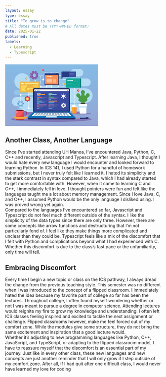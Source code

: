```yaml
---
layout: essay
type: essay
title: "To grow is to change"
# All dates must be YYYY-MM-DD format!
date: 2025-01-22
published: true
labels:
  - Learning
  - Typescript
---
```


<img width="300px" class="rounded float-start pe-4" src="../img/laptop-displaying-web.jpg">

## Another Class, Another Language

Since I’ve started attending UH Manoa, I’ve encountered Java, Python, C, C++ and recently, Javascript and Typescript. After learning Java, I thought I would hate every new language I would encounter and looked forward to learning Python. In ICS 141, I used Python for a handful of homework submissions, but I never truly felt like I learned it. I hated its simplicity and the stark contrast in syntax compared to Java, which I had already started to get more comfortable with. However, when it came to learning C and C++, I immediately fell in love. I thought pointers were fun and felt like the languages taught me a lot about memory management. Since I love Java, C, and C++, I assumed Python would be the only language I disliked using. I was proved wrong yet again.   
Compared to the languages I’ve encountered so far, Javascript and Typescript do not feel much different outside of the syntax. I like the simplicity of the data types since there are only three. However, there are some concepts like arrow functions and destructuring that I’m not particularly fond of. I feel like they make things more complicated and unclear than they could be. Typescript feels like a mix of the discomfort that I felt with Python and complications beyond what I had experienced with C. Whether this discomfort is due to the class’s fast pace or the unfamiliarity, only time will tell.

## Embracing Discomfort

Every time I begin a new topic or class on the ICS pathway, I always dread the change from the previous teaching style. This semester was no different when I was introduced to the concept of a flipped classroom. I immediately hated the idea because my favorite part of college so far has been the lectures. Throughout college, I often found myself wondering whether or not I was meant to pursue a degree in computer science. Attending lectures would reignite my fire to grow my knowledge and understanding. I often left ICS classes feeling inspired and excited to tackle the next assignment or challenge. Flipped classrooms however, make me feel forced out of my comfort zone. While the modules give some structure, they do not bring the same excitement and inspiration that a good lecture would.   
Whether it’s adjusting to new programming languages like Python, C++, JavaScript, and TypeScript, or adapting to the flipped classroom model, I have to reassure myself that the discomfort is an essential part of my journey. Just like in every other class, these new languages and new concepts are just another reminder that I will only grow if I step outside of my comfort zone. After all, if I had quit after one difficult class, I would never have learned my love for coding
